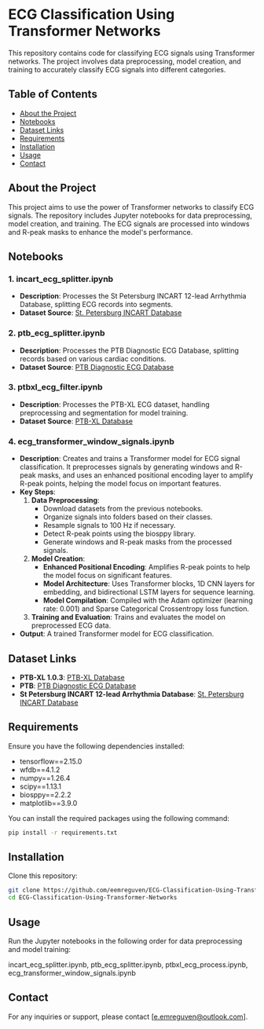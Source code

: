 # ECG Classification Using Transformer Networks

This repository contains code for classifying ECG signals using Transformer networks. The project involves data preprocessing, model creation, and training to accurately classify ECG signals into different categories.

## Table of Contents
- [About the Project](#about-the-project)
- [Notebooks](#notebooks)
- [Dataset Links](#dataset-links)
- [Requirements](#requirements)
- [Installation](#installation)
- [Usage](#usage)
- [Contact](#contact)

## About the Project

This project aims to use the power of Transformer networks to classify ECG signals. The repository includes Jupyter notebooks for data preprocessing, model creation, and training. The ECG signals are processed into windows and R-peak masks to enhance the model's performance.

## Notebooks

### 1. incart_ecg_splitter.ipynb
- **Description**: Processes the St Petersburg INCART 12-lead Arrhythmia Database, splitting ECG records into segments.
- **Dataset Source**: [St. Petersburg INCART Database](https://physionet.org/content/incartdb/1.0.0/)

### 2. ptb_ecg_splitter.ipynb
- **Description**: Processes the PTB Diagnostic ECG Database, splitting records based on various cardiac conditions.
- **Dataset Source**: [PTB Diagnostic ECG Database](https://physionet.org/content/ptbdb/1.0.0/)

### 3. ptbxl_ecg_filter.ipynb
- **Description**: Processes the PTB-XL ECG dataset, handling preprocessing and segmentation for model training.
- **Dataset Source**: [PTB-XL Database](https://physionet.org/content/ptb-xl/1.0.3/)

### 4. ecg_transformer_window_signals.ipynb
- **Description**: Creates and trains a Transformer model for ECG signal classification. It preprocesses signals by generating windows and R-peak masks, and uses an enhanced positional encoding layer to amplify R-peak points, helping the model focus on important features.
- **Key Steps**:
  1. **Data Preprocessing**:
     - Download datasets from the previous notebooks.
     - Organize signals into folders based on their classes.
     - Resample signals to 100 Hz if necessary.
     - Detect R-peak points using the biosppy library.
     - Generate windows and R-peak masks from the processed signals.
  2. **Model Creation**:
     - **Enhanced Positional Encoding**: Amplifies R-peak points to help the model focus on significant features.
     - **Model Architecture**: Uses Transformer blocks, 1D CNN layers for embedding, and bidirectional LSTM layers for sequence learning.
     - **Model Compilation**: Compiled with the Adam optimizer (learning rate: 0.001) and Sparse Categorical Crossentropy loss function.
  3. **Training and Evaluation**: Trains and evaluates the model on preprocessed ECG data.
- **Output**: A trained Transformer model for ECG classification.

## Dataset Links

- **PTB-XL 1.0.3**: [PTB-XL Database](https://physionet.org/content/ptb-xl/1.0.3/)
- **PTB**: [PTB Diagnostic ECG Database](https://physionet.org/content/ptbdb/1.0.0/)
- **St Petersburg INCART 12-lead Arrhythmia Database**: [St. Petersburg INCART Database](https://physionet.org/content/incartdb/1.0.0/)

## Requirements

Ensure you have the following dependencies installed:

- tensorflow==2.15.0
- wfdb==4.1.2
- numpy==1.26.4
- scipy==1.13.1
- biosppy==2.2.2
- matplotlib==3.9.0

You can install the required packages using the following command:

```bash
pip install -r requirements.txt
```

## Installation

Clone this repository:

```bash
git clone https://github.com/eemreguven/ECG-Classification-Using-Transformer-Networks.git
cd ECG-Classification-Using-Transformer-Networks
```
## Usage
Run the Jupyter notebooks in the following order for data preprocessing and model training:

incart_ecg_splitter.ipynb,
ptb_ecg_splitter.ipynb,
ptbxl_ecg_process.ipynb,
ecg_transformer_window_signals.ipynb

## Contact

For any inquiries or support, please contact [e.emreguven@outlook.com].

